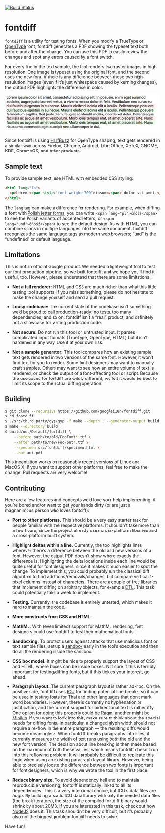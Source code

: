 [![Build Status](https://travis-ci.org/googlei18n/fontdiff.svg)](https://travis-ci.org/googlei18n/fontdiff)

# fontdiff

`fontdiff` is a utility for testing fonts. When you modify a TrueType
or [OpenType](http://opentypecookbook.com/index.html) font, fontdiff
generates a PDF showing the typeset text both before and after the
change. You can use this PDF to easily review the changes and spot any
errors caused by a font switch.

For every line in the text sample, the tool renders two raster images
in high resolution. One image is typeset using the original font, and
the second uses the new font.  If there is any difference between
these two high-resulution images (even if it’s just whitespace caused
by kerning changes), the output PDF highlights the difference in
color.

![Screenshot](doc/fontdiff-1.png)

Since fontdiff is using
[HarfBuzz](https://www.freedesktop.org/wiki/Software/HarfBuzz/) for
OpenType shaping, text gets rendered in a similar way across Firefox,
Chrome, Android, LibreOffice, XeTeX, GNOME, KDE, ChromeOS, and other
products.


## Sample text

To provide sample text, use HTML with embedded CSS styling:
```html
<html lang="la">
  <p>Lorem <span style="font-weight:700">ipsum</span> dolor sit amet.</p>
</html>
```

The `lang` tag can make a difference for rendering. For example, when
diffing a font with [Polish letter
forms](https://glyphsapp.com/tutorials/localize-your-font-polish-kreska),
you can write `<span lang="pl">ćńóśź</span>` to see the Polish
variants of accented letters, or `<span lang="und">ćńóśź</span>`
to see the default design.  As with HTML, you can combine spans in
multiple languages into the same document.  fontdiff recognizes the
same [language tags](https://www.w3.org/International/articles/language-tags/)
as modern web browsers; “und” is the “undefined” or default language.


## Limitations

This is not an official Google product. We needed a lightweight tool
to test our font production pipeline, so we built fontdiff, and we hope
you’ll find it useful, too.  However, please understand that there are
some limitations:

* **Not a full renderer:** HTML and CSS are much richer than what this
  little testing tool supports. If you miss something, please do not
  hesitate to make the change yourself and send a pull request.

* **Lousy codebase:** The current state of the codebase isn’t something
  we’d be proud to call production-ready: no tests, too many dependencies,
  and so on. fontdiff isn’t a “real” product, and definitely not a showcase
  for writing production code.

* **Not secure:** Do not run this tool on untrusted input. It parses
  complicated input formats (TrueType, OpenType, HTML) but it isn’t
  hardened in any way.  Use it at your own risk.

* **Not a sample generator:** This tool compares how an existing
  sample text gets rendered in two versions of the same font. However,
  it won’t find text for you to render.  Some font designers may want
  to manually craft samples. Others may want to see how an entire
  volume of text is rendered, or check the output of a font-affecting
  tool or script.  Because the use cases for fontdiff are wildly
  different, we felt it would be best to limit its scope to the actual
  diffing operation.


## Building

```sh
$ git clone --recursive https://github.com/googlei18n/fontdiff.git
$ cd fontdiff
$ ./src/third_party/gyp/gyp -f make --depth . --generator-output build src/fontdiff/fontdiff.gyp
$ make --directory build
$ build/out/Default/fontdiff \
    --before path/to/old/FooFont*.ttf \
    --after path/to/new/FooFont*.ttf \
    --specimen src/fontdiff/specimen.html \
    --out out.pdf
```

This incantation works on reasonably recent versions of Linux and MacOS X.
If you want to support other platforms, feel free to make the change.
Pull requests are very welcome!


## Contributing

Here are a few features and concepts we’d love your help implementing,
if you’re bored and/or want to get your hands dirty (or are just a
magnanimous person who loves fontdiff):

* **Port to other platforms.** This should be a very easy starter task
  for people familiar with the respective platforms. It shouldn’t
  take more than a few hours, since the project already uses
  cross-platform libraries and a cross-platform build system.

* **Highlight deltas within a line.** Currently, the tool
  highlights lines wherever there’s a difference between the old and
  new versions of a font. However, the output PDF doesn’t show
  where exactly the difference is. Highlighting the delta
  locations inside each line would be quite useful for font designers,
  since it makes it much easier to spot the change.  To implement
  this, you could probably run the classical diff algorithm to find
  additions/removals/changes, but compare vertical 1-pixel columns
  instead of characters.  There are a couple of free libraries that
  implement diffing on arbitrary objects, for example
  [DTL](https://github.com/cubicdaiya/dtl/blob/master/test/Objdifftest.cpp).
  This task could potentially take a week to implement.

* **Testing.** Currently, the codebase is entirely untested, which makes
  it hard to maintain the code.

* **More constructs from CSS and HTML.**

* **MathML.** With (even limited) support for MathML rendering,
  font designers could use fontdiff to test their mathematical fonts.

* **Sandboxing.** To protect users against attacks that use malicious
  font or text sample files, set up a
  [sandbox](https://en.wikipedia.org/wiki/Sandbox_%28computer_security%29)
  early in the tool’s execution and then do all the rendering inside
  the sandbox.

* **CSS box model.** It might be nice to properly support the layout of
  CSS and HTML, where boxes can be inside boxes. Not sure if this is
  terribly important for testing/diffing fonts, but if this tickles
  your interest, go ahead.

* **Paragraph layout.** The current paragraph layout is rather
  ad-hoc. On the positive side, fontdiff uses
  [ICU](http://site.icu-project.org/) for finding potential line
  breaks, so it can be used in testing fonts for Thai and
  other languages that don’t mark word boundaries. However, there is
  currently no hyphenation or justification, and the current support
  for bidirectional text is rather iffy. One option for doing this
  properly could be [Raqm](https://github.com/HOST-Oman/libraqm),
  another might be
  [Minikin](https://android.googlesource.com/platform/frameworks/minikin/+/master). If
  you want to look into this, make sure to think about the special
  needs for diffing fonts. In particular, a changed glyph width should
  not require a re-flow in the entire paragraph — the
  resulting diffs would become meaningless. When fontdiff breaks
  paragraphs into lines, it currently measures the width of text runs
  using _both_ the old and the new font version. The decision about
  line breaking is then made based on the maximum of both these
  values, which means fontdiff doesn’t run into this reflowing
  problem.  It will probably be difficult to replicate this
  logic when using an existing paragraph layout library. However,
  being able to precisely locate the difference between two fonts is
  important for font designers, which is why we wrote
  the tool in the first place.

* **Reduce binary size.** To avoid dependency hell and to maintain
  reproducible versioning, fontdiff is statically linked to all its
  dependencies.  This is a very intentional choice, but ICU’s data
  files are _huge_.  By building a static ICU data library with only
  the needed data files (the break iterators), the size of the
  compiled fontdiff binary would shrink by about 20MB. If you are
  interested in this task, check out how
  [NodeJS](https://github.com/nodejs/node/blob/master/tools/icu/README.md)
  does it. This task shouldn’t be very difficult, but it’s probably also
  not the biggest problem fontdiff needs to solve.

Have fun!
